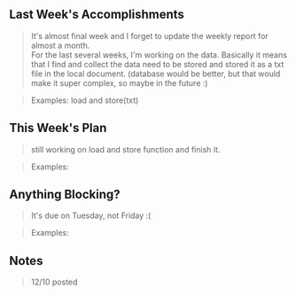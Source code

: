 ## Last Week's Accomplishments

> It's almost final week and I forget to update the weekly report for almost a month. \
For the last several weeks, I'm working on the data. Basically it means that I find and collect the data need to be stored and stored it as a txt file in the local document. (database would be better, but that would make it super complex, so maybe in the future :)

> Examples:
>load and store(txt)

## This Week's Plan

> still working on load and store function and finish it.

> Examples:  

## Anything Blocking?

>  It's due on Tuesday, not Friday :(

> Examples: 

## Notes

> 12/10 posted
